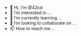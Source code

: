 - 👋 Hi, I’m @42cd
- 👀 I’m interested in ...
- 🌱 I’m currently learning ...
- 💞️ I’m looking to collaborate on ...
- 📫 How to reach me ...

<!---
42cd/42cd is a ✨ special ✨ repository because its `README.md` (this file) appears on your GitHub profile.
You can click the Preview link to take a look at your changes.
--->

